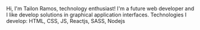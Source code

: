 Hi, I'm Tailon Ramos, technology enthusiast!
I'm a future web developer and I like develop 
solutions in graphical application interfaces. 
Technologies I develop: HTML, CSS, JS, Reactjs, SASS, Nodejs

<!---
RamosTailon/RamosTailon is a ✨ special ✨ repository because its `README.md` (this file) appears on your GitHub profile.
You can click the Preview link to take a look at your changes.
--->
